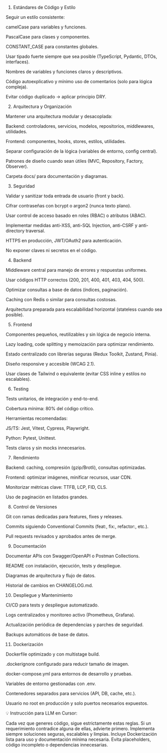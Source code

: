 1. Estándares de Código y Estilo

Seguir un estilo consistente:

camelCase para variables y funciones.

PascalCase para clases y componentes.

CONSTANT_CASE para constantes globales.

Usar tipado fuerte siempre que sea posible (TypeScript, Pydantic, DTOs, interfaces).

Nombres de variables y funciones claros y descriptivos.

Código autoexplicativo y mínimo uso de comentarios (solo para lógica compleja).

Evitar código duplicado → aplicar principio DRY.

2. Arquitectura y Organización

Mantener una arquitectura modular y desacoplada:

Backend: controladores, servicios, modelos, repositorios, middlewares, utilidades.

Frontend: componentes, hooks, stores, estilos, utilidades.

Separar configuración de la lógica (variables de entorno, config central).

Patrones de diseño cuando sean útiles (MVC, Repository, Factory, Observer).

Carpeta docs/ para documentación y diagramas.

3. Seguridad

Validar y sanitizar toda entrada de usuario (front y back).

Cifrar contraseñas con bcrypt o argon2 (nunca texto plano).

Usar control de acceso basado en roles (RBAC) o atributos (ABAC).

Implementar medidas anti-XSS, anti-SQL Injection, anti-CSRF y anti-directory traversal.

HTTPS en producción, JWT/OAuth2 para autenticación.

No exponer claves ni secretos en el código.

4. Backend

Middleware central para manejo de errores y respuestas uniformes.

Usar códigos HTTP correctos (200, 201, 400, 401, 403, 404, 500).

Optimizar consultas a base de datos (índices, paginación).

Caching con Redis o similar para consultas costosas.

Arquitectura preparada para escalabilidad horizontal (stateless cuando sea posible).

5. Frontend

Componentes pequeños, reutilizables y sin lógica de negocio interna.

Lazy loading, code splitting y memoización para optimizar rendimiento.

Estado centralizado con librerías seguras (Redux Toolkit, Zustand, Pinia).

Diseño responsive y accesible (WCAG 2.1).

Usar clases de Tailwind o equivalente (evitar CSS inline y estilos no escalables).

6. Testing

Tests unitarios, de integración y end-to-end.

Cobertura mínima: 80% del código crítico.

Herramientas recomendadas:

JS/TS: Jest, Vitest, Cypress, Playwright.

Python: Pytest, Unittest.

Tests claros y sin mocks innecesarios.

7. Rendimiento

Backend: caching, compresión (gzip/Brotli), consultas optimizadas.

Frontend: optimizar imágenes, minificar recursos, usar CDN.

Monitorizar métricas clave: TTFB, LCP, FID, CLS.

Uso de paginación en listados grandes.

8. Control de Versiones

Git con ramas dedicadas para features, fixes y releases.

Commits siguiendo Conventional Commits (feat:, fix:, refactor:, etc.).

Pull requests revisados y aprobados antes de merge.

9. Documentación

Documentar APIs con Swagger/OpenAPI o Postman Collections.

README con instalación, ejecución, tests y despliegue.

Diagramas de arquitectura y flujo de datos.

Historial de cambios en CHANGELOG.md.

10. Despliegue y Mantenimiento

CI/CD para tests y despliegue automatizado.

Logs centralizados y monitoreo activo (Prometheus, Grafana).

Actualización periódica de dependencias y parches de seguridad.

Backups automáticos de base de datos.

11. Dockerización

Dockerfile optimizado y con multistage build.

.dockerignore configurado para reducir tamaño de imagen.

docker-compose.yml para entornos de desarrollo y pruebas.

Variables de entorno gestionadas con .env.

Contenedores separados para servicios (API, DB, cache, etc.).

Usuario no root en producción y solo puertos necesarios expuestos.

💡 Instrucción para LLM en Cursor:

Cada vez que generes código, sigue estrictamente estas reglas.
Si un requerimiento contradice alguna de ellas, advierte primero.
Implementa siempre soluciones seguras, escalables y limpias.
Incluye Dockerización lista para uso y documentación mínima necesaria.
Evita placeholders, código incompleto o dependencias innecesarias.